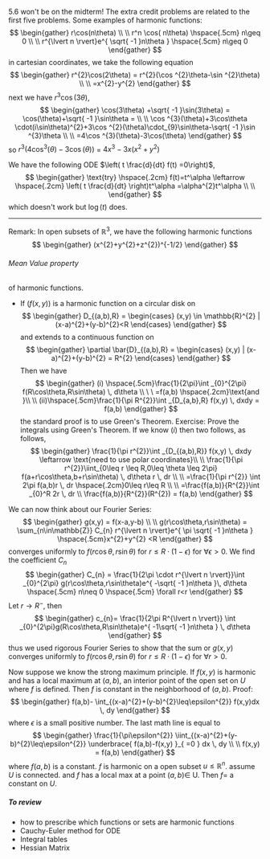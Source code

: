 5.6 won't be on the midterm! The extra credit problems are related to the first five problems. 
Some examples of harmonic functions: 
$$
\begin{gather}
r\cos(n\theta) \\ \\
r^n \cos( n\theta) \hspace{.5cm} n\geq 0 \\ \\ 
r^{\lvert n \rvert}e^{  \sqrt{ -1 }n\theta } \hspace{.5cm} n\geq 0
\end{gather}
$$
in cartesian coordinates, we take the following equation
$$
\begin{gather}
r^{2}\cos(2\theta) = r^{2}(\cos ^{2}\theta-\sin ^{2}\theta) \\ \\ 
=x^{2}-y^{2}
\end{gather}
$$
next we have $r^{3}\cos(3\theta)$,
$$
\begin{gather}
\cos(3\theta) +\sqrt{ -1 }\sin(3\theta) = \cos(\theta)+\sqrt{ -1 }\sin\theta =  \\ \\ 
\cos ^{3}(\theta)+3\cos\theta \cdot(i\sin\theta)^{2}+3\cos ^{2}(\theta)\cdot_{9}\sin\theta-\sqrt{ -1 }\sin ^{3}\theta \\ \\
=4\cos ^{3}(\theta)-3\cos(\theta)
\end{gather}
$$
so $r^{3}(4\cos ^{3}(\theta)-3\cos(\theta))$ = $4x^{3}-3x(x^{2}+y^{2})$ 

We have the following ODE $\left( t \frac{d}{dt} f(t) =0\right)$, 
$$
\begin{gather}
\text{try} \hspace{.2cm} f(t)=t^\alpha \leftarrow \hspace{.2cm} \left( t \frac{d}{dt} \right)t^\alpha =\alpha^{2}t^\alpha \\ \\ 
\end{gather}
$$
which doesn't work but $\log(t)$ does. 

--- 
Remark: In open subsets of $\mathbb{R}^{3}$, we have the following harmonic functions
$$
\begin{gather}
(x^{2}+y^{2}+z^{2})^{-1/2}
\end{gather}
$$
###### Mean Value property
of harmonic functions. 
- If $(f(x,y))$ is a harmonic function on a circular disk on
$$
\begin{gather}
D_{(a,b),R} = \begin{cases}
(x,y) \in \mathbb{R}^{2} | (x-a)^{2}+(y-b)^{2}<R
\end{cases}
\end{gather}
$$
and extends to a continuous function on 
$$
\begin{gather}
\partial  \bar{D}_{(a,b),R} = \begin{cases}
(x,y) | (x-a)^{2}+(y-b)^{2} = R^{2}
\end{cases}
\end{gather}
$$
Then we have 
$$
\begin{gather}
(i) \hspace{.5cm}\frac{1}{2\pi}\int _{0}^{2\pi} f(R\cos\theta,R\sin\theta) \, d\theta  \\ \ \
=f(a,b) \hspace{.2cm}\text{and }\\ \\ 
(ii)\hspace{.5cm}\frac{1}{\pi R^{2}}\int _{D_{a,b},R} f(x,y) \, dxdy  = f(a,b)
\end{gather}
$$
the standard proof is to use Green's Theorem. Exercise: Prove the integrals using Green's Theorem. If we know $(i)$ then two follows, as follows, 
$$
\begin{gather}
\frac{1}{\pi r^{2}}\int _{D_{(a,b),R}} f(x,y) \, dxdy \leftarrow \text{need to use polar coordinates}\\ \\ 
 \frac{1}{\pi r^{2}}\iint_{0\leq r \leq R,0\leq \theta \leq 2\pi} f(a+r\cos\theta,b+r\sin\theta)  \, d\theta r  \, dr \\ \\ 
 =\frac{1}{\pi r^{2}} \int 2\pi f(a,b)r \, dr \hspace{.2cm}0\leq r\leq R \\ \\ 
 =\frac{f(a,b)}{R^{2}}\int _{0}^R 2r \, dr \\ \frac{f(a,b)}{R^{2}}(R^{2}) = f(a,b)  
\end{gather}
$$

We can now think about our Fourier Series: 
$$
\begin{gather}
g(x,y) = f(x-a,y-b) \\ \\ 
g(r\cos\theta,r\sin\theta) = \sum_{n\in\mathbb{Z}} C_{n} r^{\lvert n \rvert}e^{ \pi \sqrt{ -1 }n\theta } \hspace{.5cm}x^{2}+y^{2} <R 
\end{gather}
$$
converges uniformly to $f(r\cos\theta,r\sin\theta)$ for $r\leq R \cdot(1-\epsilon)$ for $\forall\epsilon>0$. We find the coefficient $C_{n}$
$$
\begin{gather}
C_{n} = \frac{1}{2\pi \cdot r^{\lvert n \rvert}}\int _{0}^{2\pi} g(r\cos\theta,r\sin\theta)e^{ -\sqrt{ -1 }n\theta }\, d\theta \hspace{.5cm} n\neq 0 \hspace{.5cm} \forall r<r 
\end{gather}
$$
Let $r\rightarrow R^-$, then 
$$
\begin{gather}
c_{n}= \frac{1}{2\pi R^{\lvert n \rvert}} \int _{0}^{2\pi}g(R\cos\theta,R\sin\theta)e^{ -1\sqrt{ -1 }n\theta } \, d\theta 
\end{gather}
$$
thus we used rigorous Fourier Series to show that the sum or $g(x,y)$ converges uniformly to $f(r\cos\theta,r\sin\theta)$ for $r\leq R\cdot(1-\epsilon)$ for $\forall r>0$.

Now suppose we know the strong maximum principle. If $f(x,y)$ is harmonic and has a local maximum at $(a,b)$, an interior point of the open set on $U$ where $f$ is defined. Then $f$ is constant in the neighborhood of $(a,b)$. Proof: 
$$
\begin{gather}
f(a,b)- \int_{(x-a)^{2}+(y-b)^{2}\leq\epsilon^{2}} f(x,y)dx \, dy 
\end{gather}
$$
where $\epsilon$ is a small positive number. The last math line is equal to
$$
\begin{gather}
\frac{1}{\pi\epsilon^{2}} \iint_{(x-a)^{2}+(y-b)^{2}\leq\epsilon^{2}} \underbrace{ f(a,b)-f(x,y) }_{ =0 } dx \, dy  \\ \\ 
f(x,y) = f(a,b)
\end{gather}
$$
where $f(a,b)$ is a constant. $f$ is harmonic on a open subset $u\leq \mathbb{R}^n$. assume $U$ is connected. and $f$ has a local max at a point $(a,b) \in$ U. Then $f=$ a constant on $U$. 



##### To review
- how to prescribe which functions or sets are harmonic functions
- Cauchy-Euler method for ODE
- Integral tables 
- Hessian Matrix 